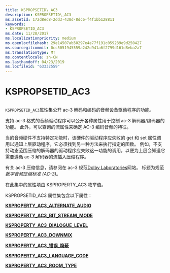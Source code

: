 ```yaml
---
title: KSPROPSETID\_AC3
description: KSPROPSETID\_AC3
ms.assetid: 172d8ed8-2dd3-438d-8dc6-f4f1bb128811
keywords:
- KSPROPSETID_AC3
ms.date: 11/28/2017
ms.localizationpriority: medium
ms.openlocfilehash: 29e14507ab50297e4e77f191c059239e9d250427
ms.sourcegitcommit: 0cc5051945559a242d941a6f2799d161d8eba2a7
ms.translationtype: MT
ms.contentlocale: zh-CN
ms.lasthandoff: 04/23/2019
ms.locfileid: "63332559"
---
```

# <a name="kspropsetidac3"></a>KSPROPSETID\_AC3


## <span id="ddk_kspropsetid_ac3_ks"></span><span id="DDK_KSPROPSETID_AC3_KS"></span>


`KSPROPSETID_AC3`属性集公开 ac-3 解码和编码的音频设备驱动程序的功能。

支持 ac-3 格式的音频驱动程序可以公开各种属性用于控制 ac-3 解码器/编码器的功能。 此外，可以查询的流属性来确定 AC-3 编码音频的特征。

当的音频硬件不支持特定功能时，该硬件的驱动程序应失败的 get 和 set 属性调用以通知上层驱动程序，它必须找到另一种方法来执行指定的函数。 例如，不支持动态范围压缩的解码器的驱动程序应失败这一功能的调用，以便为上层会知道它需要遵循 ac-3 解码器的流插入压缩程序。

有关 ac-3 压缩信息，请参阅在 ac-3 规范[Dolby Laboratories](https://go.microsoft.com/fwlink/p/?linkid=8730)网站。 标题为规范*数字音频压缩标准 (AC-3)*。

在此集中的属性项由 KSPROPERTY\_AC3 枚举值。

KSPROPSETID\_AC3 属性集包含以下属性：

[**KSPROPERTY\_AC3\_ALTERNATE\_AUDIO**](ksproperty-ac3-alternate-audio.md)

[**KSPROPERTY\_AC3\_BIT\_STREAM\_MODE**](ksproperty-ac3-bit-stream-mode.md)

[**KSPROPERTY\_AC3\_DIALOGUE\_LEVEL**](ksproperty-ac3-dialogue-level.md)

[**KSPROPERTY\_AC3\_DOWNMIX**](ksproperty-ac3-downmix.md)

[**KSPROPERTY\_AC3\_错误\_隐蔽**](ksproperty-ac3-error-concealment.md)

[**KSPROPERTY\_AC3\_LANGUAGE\_CODE**](ksproperty-ac3-language-code.md)

[**KSPROPERTY\_AC3\_ROOM\_TYPE**](ksproperty-ac3-room-type.md)

 

 





